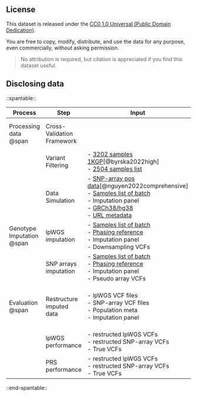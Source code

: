 ## License

This dataset is released under the [CC0 1.0 Universal (Public Domain Dedication)](https://creativecommons.org/publicdomain/zero/1.0/).

You are free to copy, modify, distribute, and use the data for any purpose, even commercially, without asking permission.

> No attribution is required, but citation is appreciated if you find this dataset useful.

## Disclosing data


::spantable::

| Process                   | Step                       | Input                                                                                                              | Output      |
|---------------------------|----------------------------|--------------------------------------------------------------------------------------------------------------------|-------------|
| Processing data  @span    | Cross-Validation Framework |                                                                                                                    | - [Samples list of batch][2]<br> - [2504 samples list][8]             |
|    | Variant Filtering          | - [3202 samples 1KGP][7][@byrska2022high]<br> - [2504 samples list][8]                                                                                                                    | - Imputation panel            |
|                           | Data Simulation            | - [SNP-array pos data][3][@nguyen2022comprehensive]<br>- [Samples list of batch][2]<br>- Imputation panel<br>- [GRCh38/hg38][4]<br>- [URL metadata][6]                                                                                                                    | - Pseudo array VCFs <br>- Downsampling VCFs|
| Genotype Imputation @span | lpWGS  imputation          | - [Samples list of batch][2]<br>- [Phasing reference][1]<br>- Imputation panel<br>- Downsampling VCFs                                               | - lpWGS VCF files        |
|                           | SNP arrays imputation      | - [Samples list of batch][2]<br>- [Phasing reference][1]<br>- Imputation panel<br>- Pseudo array VCFs | - SNP-array VCF files            |
| Evaluation @span          | Restructure imputed data         | - lpWGS VCF files<br>- SNP-array VCF files<br>- Population meta<br> - Imputation panel                                                                                                                    | - restructed lpWGS VCFs<br>- restructed SNP-array VCFs<br>- True VCFs            |
|                           | lpWGS performance          | - restructed lpWGS VCFs<br>- restructed SNP-array VCFs<br>- True VCFs                                                                                                                    |             |
|                           | PRS performance            | - restructed lpWGS VCFs<br>- restructed SNP-array VCFs<br>- True VCFs                                                                                                                    | - [Raw PRS scores][9]            |

::end-spantable::


[1]: https://github.com/KTest-VN/lps_paper/tree/main/support_data/maps 
[2]: https://github.com/KTest-VN/lps_paper/tree/main/support_data/sample_list
[3]: https://github.com/KTest-VN/lps_paper/tree/main/support_data/input_array
[4]: https://ftp.ncbi.nlm.nih.gov/genomes/all/GCA/000/001/405/GCA_000001405.15_GRCh38/
[6]: https://github.com/KTest-VN/lps_paper/tree/main/support_data/meta_10_folds
[7]: https://ftp.1000genomes.ebi.ac.uk/vol1/ftp/data_collections/1000G_2504_high_coverage/working/20201028_3202_phased
[8]: https://github.com/KTest-VN/lps_paper/blob/main/support_data/2504_samples.txt
[9]: https://github.com/KTest-VN/lps_paper/tree/main/evaluation/downstream/data/raw_prs_scores
